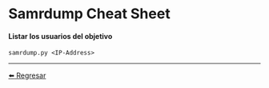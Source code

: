 # Samrdump Cheat Sheet

#### Listar los usuarios del objetivo
```
samrdump.py <IP-Address>
```

---

[:arrow_left: Regresar](https://github.com/m4lal0/cheatsheets)